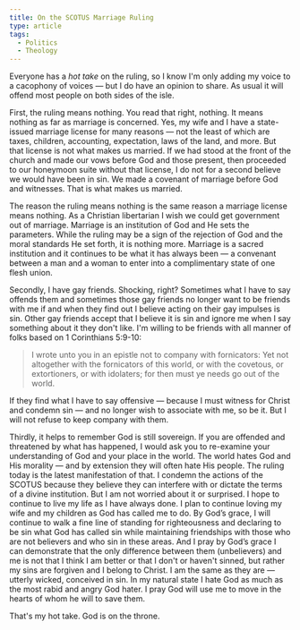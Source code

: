 ```yaml
---
title: On the SCOTUS Marriage Ruling
type: article
tags:
  - Politics
  - Theology
---
```


<p>Everyone has a <em>hot take</em> on the ruling, so I know I'm only adding my voice to a cacophony of voices — but I do have an opinion to share. As usual it will offend most people on both sides of the isle.</p>

<p>First, the ruling means nothing. You read that right, nothing. It means nothing as far as marriage is concerned. Yes, my wife and I have a state-issued marriage license for many reasons — not the least of which are taxes, children, accounting, expectation, laws of the land, and more. But that license is not what makes us married. If we had stood at the front of the church and made our vows before God and those present, then proceeded to our honeymoon suite without that license, I do not for a second believe we would have been in sin. We made a covenant of marriage before God and witnesses. That is what makes us married.</p>

<p>The reason the ruling means nothing is the same reason a marriage license means nothing. As a Christian libertarian I wish we could get government out of marriage. Marriage is an institution of God and He sets the parameters. While the ruling may be a sign of the rejection of God and the moral standards He set forth, it is nothing more. Marriage is a sacred institution and it continues to be what it has always been — a convenant between a man and a woman to enter into a complimentary state of one flesh union.</p>

<p>Secondly, I have gay friends. Shocking, right? Sometimes what I have to say offends them and sometimes those gay friends no longer want to be friends with me if and when they find out I believe acting on their gay impulses is sin. Other gay friends accept that I believe it is sin and ignore me when I say something about it they don't like. I'm willing to be friends with all manner of folks based on 1 Corinthians 5:9-10:</p>

<blockquote>
    <p>I wrote unto you in an epistle not to company with fornicators: Yet not altogether with the fornicators of this world, or with the covetous, or extortioners, or with idolaters; for then must ye needs go out of the world.</p>
</blockquote>

<p>If they find what I have to say offensive — because I must witness for Christ and condemn sin — and no longer wish to associate with me, so be it. But I will not refuse to keep company with them.</p>

<p>Thirdly, it helps to remember God is still sovereign. If you are offended and threatened by what has happened, I would ask you to re-examine your understanding of God and your place in the world. The world hates God and His morality — and by extension they will often hate His people. The ruling today is the latest manifestation of that. I condemn the actions of the SCOTUS because they believe they can interfere with or dictate the terms of a divine institution. But I am not worried about it or surprised. I hope to continue to live my life as I have always done. I plan to continue loving my wife and my children as God has called me to do. By God’s grace, I will continue to walk a fine line of standing for righteousness and declaring to be sin what God has called sin while maintaining friendships with those who are not believers and who sin in these areas. And I pray by God’s grace I can demonstrate that the only difference between them (unbelievers) and me is not that I think I am better or that I don't or haven't sinned, but rather my sins are forgiven and I belong to Christ. I am the same as they are — utterly wicked, conceived in sin. In my natural state I hate God as much as the most rabid and angry God hater. I pray God will use me to move in the hearts of whom he will to save them.</p>

<p>That's my hot take. God is on the throne.</p>
